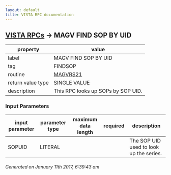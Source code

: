 ```yaml
---
layout: default
title: VISTA RPC documentation
---
```




## [VISTA RPCs](TableOfContent.md) &#8594; MAGV FIND SOP BY UID 

 property | value 
--- | --- 
 label | MAGV FIND SOP BY UID
 tag | FINDSOP
 routine | [MAGVRS21](http://code.osehra.org/dox/Routine_MAGVRS21_source.html)
 return value type | SINGLE VALUE
 description | This RPC looks up SOPs by SOP UID.

### Input Parameters

| input parameter | parameter type | maximum data length | required | description | 
| --- | --- | --- | --- | --- | 
| SOPUID | LITERAL |  |  | The SOP UID used to look up the series. | 




 ###### Generated on January 11th 2017, 6:39:43 am